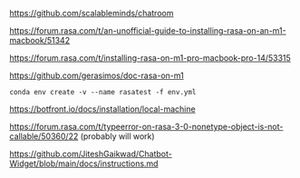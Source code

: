 https://github.com/scalableminds/chatroom

https://forum.rasa.com/t/an-unofficial-guide-to-installing-rasa-on-an-m1-macbook/51342

https://forum.rasa.com/t/installing-rasa-on-m1-pro-macbook-pro-14/53315

https://github.com/gerasimos/doc-rasa-on-m1

`conda env create -v --name rasatest -f env.yml`

https://botfront.io/docs/installation/local-machine

https://forum.rasa.com/t/typeerror-on-rasa-3-0-nonetype-object-is-not-callable/50360/22
(probably will work)

https://github.com/JiteshGaikwad/Chatbot-Widget/blob/main/docs/instructions.md